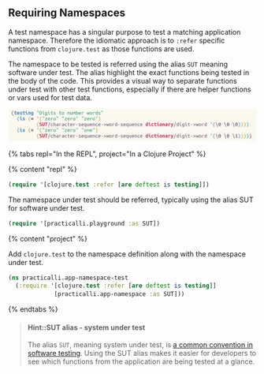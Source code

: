 ## Requiring Namespaces
A test namespace has a singular purpose to test a matching application namespace.  Therefore the idiomatic approach is to `:refer` specific functions from `clojure.test` as those functions are used.

The namespace to be tested is referred using the alias `SUT` meaning software under test.  The alias highlight the exact functions being tested in the body of the code.  This provides a visual way to separate functions under test with other test functions, especially if there are helper functions or vars used for test data.

![Clojure Unit Testining - using SUT alias](/images/clojure-unit-test-alias-sut.png)

{% tabs repl="In the REPL", project="In a Clojure Project" %}

{% content "repl" %}
```clojure
(require '[clojure.test :refer [are deftest is testing]])
```

The namespace under test should be referred, typically using the alias SUT for software under test.

```clojure
(require '[practicalli.playground :as SUT])
```


{% content "project" %}

Add `clojure.test` to the namespace definition along with the namespace under test.

```clojure
(ns practicalli.app-namespace-test
  (:require '[clojure.test :refer [are deftest is testing]]
             [practicalli.app-namespace :as SUT]))
```

{% endtabs %}

> #### Hint::SUT alias - system under test
> The alias `SUT`, meaning system under test, is [a common convention in software testing](https://en.wikipedia.org/wiki/System_under_test).  Using the SUT alias makes it easier for developers to see which functions from the application are being tested at a glance.
